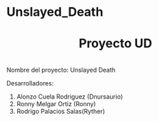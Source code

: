 # Unslayed_Death
<h1 align="center">
Proyecto UD
</h1>
<p>
<br>Nombre del proyecto: Unslayed Death</br>
<p>Desarrolladores:</p>
<ol>
<li>Alonzo Cuela Rodriguez (Dnursaurio)</li>
<li>Ronny Melgar Ortiz (Ronny)</li>
<li>Rodrigo Palacios Salas(Ryther)</li>
</ol>
</p>


